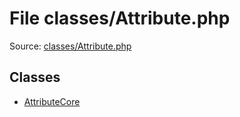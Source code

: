 File classes/Attribute.php
=========

Source: [classes/Attribute.php](https://github.com/PrestaShop/PrestaShop/blob/1.6.0.14/classes/Attribute.php)


Classes
-------

* [AttributeCore](class.AttributeCore.md)

